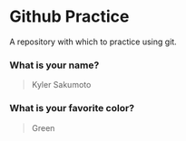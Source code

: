 # Github Practice

A repository with which to practice using git.

### What is your name?

> Kyler Sakumoto


### What is your favorite color?

> Green
